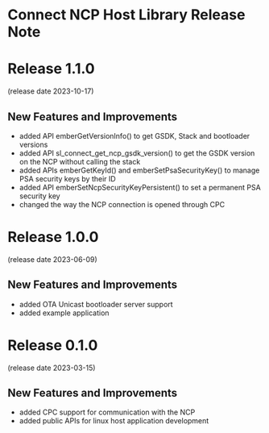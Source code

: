 Connect NCP Host Library Release Note
==============================

# Release 1.1.0
(release date 2023-10-17)

## New Features and Improvements
* added API emberGetVersionInfo() to get GSDK, Stack and bootloader versions
* added API sl_connect_get_ncp_gsdk_version() to get the GSDK version on the NCP without calling the stack
* added APIs emberGetKeyId() and emberSetPsaSecurityKey() to manage PSA security keys by their ID
* added API emberSetNcpSecurityKeyPersistent() to set a permanent PSA security key
* changed the way the NCP connection is opened through CPC

# Release 1.0.0
(release date 2023-06-09)

## New Features and Improvements
* added OTA Unicast bootloader server support
* added example application

# Release 0.1.0
(release date 2023-03-15)

## New Features and Improvements
* added CPC support for communication with the NCP
* added public APIs for linux host application development